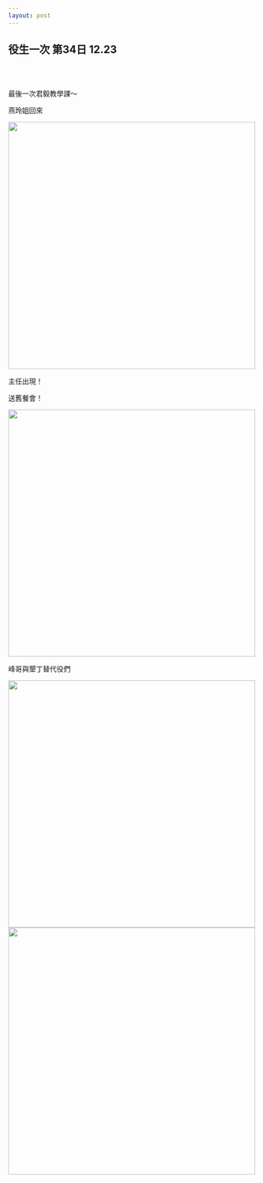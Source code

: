 ```yaml
---
layout: post
---
```


役生一次 第34日 12.23
---

<br>
<br>

最後一次君毅教學課～

燕玲姐回來

<img src="{{site.url}}/img/2014-12-24/break2.jpg" height="500px">

主任出現！

送舊餐會！

<img src="{{site.url}}/img/2014-12-24/break2.jpg" height="500px">

峰哥與墾丁替代役們

<img src="{{site.url}}/img/2014-12-24/break2.jpg" height="500px">
<img src="{{site.url}}/img/2014-12-24/break2.jpg" height="500px">

<br>

